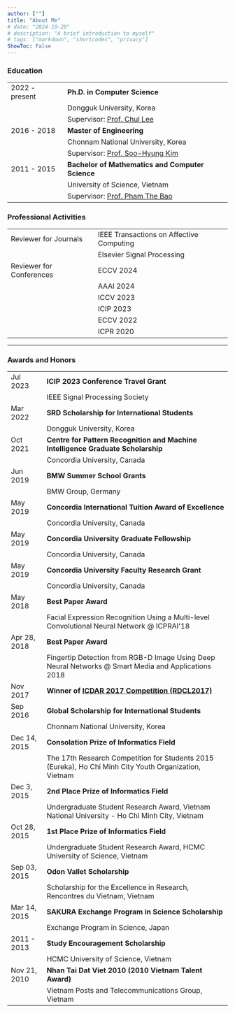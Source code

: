 ```yaml
---
author: [""]
title: "About Me"
# date: "2024-10-28"
# description: "A brief introduction to myself"
# tags: ["markdown", "shortcodes", "privacy"]
ShowToc: False
---
```


### Education

|                |                                                                                  |
| -------------- | -------------------------------------------------------------------------------- |
| 2022 - present | **Ph.D. in Computer Science**                                                    |
|                | Dongguk University, Korea                                                        |
|                | Supervisor: [Prof. Chul Lee](http://cilab.dongguk.edu)                           |
| 2016 - 2018    | **Master of Engineering**                                                        |
|                | Chonnam National University, Korea                                               |
|                | Supervisor: [Prof. Soo-Hyung Kim](http://pr.chonnam.ac.kr/shkim)                 |
| 2011 - 2015    | **Bachelor of Mathematics and Computer Science**                                 |
|                | University of Science, Vietnam                                                   |
|                | Supervisor: [Prof. Pham The Bao](http://fit.sgu.edu.vn/site/pgs-ts-pham-the-bao) |


### Professional Activities

|                          |                                          |
| ------------------------ | ---------------------------------------- |
| Reviewer for Journals    | IEEE Transactions on Affective Computing |
|                          | Elsevier Signal Processing               |
| Reviewer for Conferences | ECCV 2024                                |
|                          | AAAI 2024                                |
|                          | ICCV 2023                                |
|                          | ICIP 2023                                |
|                          | ECCV 2022                                |
|                          | ICPR 2020                                |

---

### Awards and Honors

|              |                                                                                                        |
| ------------ | ------------------------------------------------------------------------------------------------------ |
| Jul 2023     | **ICIP 2023 Conference Travel Grant**                                                                  |
|              | IEEE Signal Processing Society                                                                         |
| Mar 2022     | **SRD Scholarship for International Students**                                                         |
|              | Dongguk University, Korea                                                                              |
| Oct 2021     | **Centre for Pattern Recognition and Machine Intelligence Graduate Scholarship**                       |
|              | Concordia University, Canada                                                                           |
| Jun 2019     | **BMW Summer School Grants**                                                                           |
|              | BMW Group, Germany                                                                                     |
| May 2019     | **Concordia International Tuition Award of Excellence**                                                |
|              | Concordia University, Canada                                                                           |
| May 2019     | **Concordia University Graduate Fellowship**                                                           |
|              | Concordia University, Canada                                                                           |
| May 2019     | **Concordia University Faculty Research Grant**                                                        |
|              | Concordia University, Canada                                                                           |
| May 2018     | **Best Paper Award**                                                                                   |
|              | Facial Expression Recognition Using a Multi-level Convolutional Neural Network @ ICPRAI'18             |
| Apr 28, 2018 | **Best Paper Award**                                                                                   |
|              | Fingertip Detection from RGB-D Image Using Deep Neural Networks @ Smart Media and Applications 2018    |
| Nov 2017     | **Winner of [ICDAR 2017 Competition (RDCL2017)](https://ieeexplore.ieee.org/document/8270160/)**       |
| Sep 2016     | **Global Scholarship for International Students**                                                      |
|              | Chonnam National University, Korea                                                                     |
| Dec 14, 2015 | **Consolation Prize of Informatics Field**                                                             |
|              | The 17th Research Competition for Students 2015 (Eureka), Ho Chi Minh City Youth Organization, Vietnam |
| Dec 3, 2015  | **2nd Place Prize of Informatics Field**                                                               |
|              | Undergraduate Student Research Award, Vietnam National University - Ho Chi Minh City, Vietnam          |
| Oct 28, 2015 | **1st Place Prize of Informatics Field**                                                               |
|              | Undergraduate Student Research Award, HCMC University of Science, Vietnam                              |
| Sep 03, 2015 | **Odon Vallet Scholarship**                                                                            |
|              | Scholarship for the Excellence in Research, Rencontres du Vietnam, Vietnam                             |
| Mar 14, 2015 | **SAKURA Exchange Program in Science Scholarship**                                                     |
|              | Exchange Program in Science, Japan                                                                     |
| 2011 - 2013  | **Study Encouragement Scholarship**                                                                    |
|              | HCMC University of Science, Vietnam                                                                    |
| Nov 21, 2010 | **Nhan Tai Dat Viet 2010 (2010 Vietnam Talent Award)**                                                 |
|              | Vietnam Posts and Telecommunications Group, Vietnam                                                    |